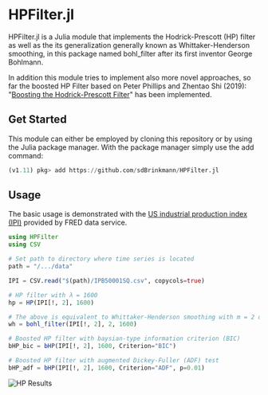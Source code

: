 HPFilter.jl
=====================

HPFilter.jl is a Julia module that implements the Hodrick-Prescott (HP) filter as well as the its generalization
generally known as Whittaker-Henderson smoothing, in this package named bohl_filter after its first inventor George Bohlmann.

In addition this module tries to implement also more novel approaches, so far the boosted HP Filter based 
on Peter Phillips and Zhentao Shi (2019): "[Boosting the Hodrick-Prescott Filter](https://arxiv.org/abs/1905.00175)" 
has been implemented.



Get Started
-----------------
This module can either be employed  by cloning this repository or by using the Julia package manager.
With the package manager simply use the add command:
```Julia
(v1.11) pkg> add https://github.com/sdBrinkmann/HPFilter.jl
```

Usage
----------------
The basic usage is demonstrated with the [US industrial production index (IPI)](https://fred.stlouisfed.org/series/IPB50001SQ) provided by FRED data service.

```Julia
using HPFilter
using CSV

# Set path to directory where time series is located
path = "/.../data"

IPI = CSV.read("$(path)/IPB50001SQ.csv", copycols=true)

# HP filter with λ = 1600
hp = HP(IPI[!, 2], 1600)

# The above is equivalent to Whittaker-Henderson smoothing with m = 2 differentation
wh = bohl_filter(IPI[!, 2], 2, 1600)

# Boosted HP filter with baysian-type information criterion (BIC)
bHP_bic = bHP(IPI[!, 2], 1600, Criterion="BIC")

# Boosted HP filter with augmented Dickey-Fuller (ADF) test 
bHP_adf = bHP(IPI[!, 2], 1600, Criterion="ADF", p=0.01)
```

![HP Results](IPI_HP.png "Plotted Results")
